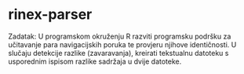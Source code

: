 # rinex-parser
Zadatak: U programskom okruženju R razviti programsku podršku za učitavanje para navigacijskih poruka te provjeru njihove identičnosti. U
slučaju detekcije razlike (zavaravanja), kreirati tekstualnu datoteku s usporednim ispisom razlike sadržaja u dvije datoteke. 
